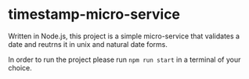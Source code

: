 # timestamp-micro-service

Written in Node.js, this project is a simple micro-service that validates a date and reutrns it in 
unix and natural date forms. 

In order to run the project please run `npm run start` in a terminal of your choice. 
